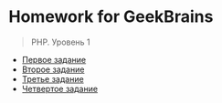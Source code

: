 # Homework for GeekBrains
> PHP. Уровень 1
- [Первое задание](https://github.com/NekitSan/geek-task/blob/main/php-lvl-one/one/index.php)
- [Второе задание](https://github.com/NekitSan/geek-task/blob/main/php-lvl-one/two/index.php)
- [Третье задание](https://github.com/NekitSan/geek-task/blob/main/php-lvl-one/three/index.php)
- [Четвертое задание](https://github.com/NekitSan/geek-task/blob/main/php-lvl-one/four/index.php)
